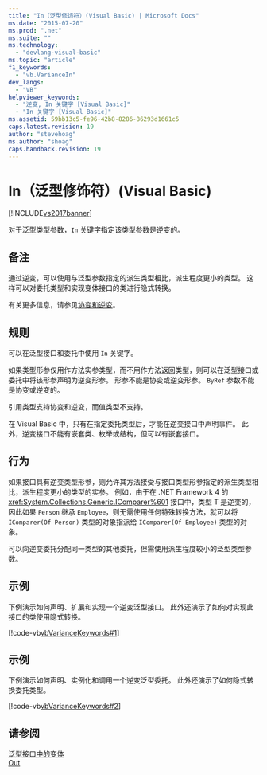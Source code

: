 ```yaml
---
title: "In（泛型修饰符）(Visual Basic) | Microsoft Docs"
ms.date: "2015-07-20"
ms.prod: ".net"
ms.suite: ""
ms.technology: 
  - "devlang-visual-basic"
ms.topic: "article"
f1_keywords: 
  - "vb.VarianceIn"
dev_langs: 
  - "VB"
helpviewer_keywords: 
  - "逆变, In 关键字 [Visual Basic]"
  - "In 关键字 [Visual Basic]"
ms.assetid: 59bb13c5-fe96-42b8-8286-86293d1661c5
caps.latest.revision: 19
author: "stevehoag"
ms.author: "shoag"
caps.handback.revision: 19
---
```

# In（泛型修饰符）(Visual Basic)
[!INCLUDE[vs2017banner](../../../visual-basic/includes/vs2017banner.md)]

对于泛型类型参数，`In` 关键字指定该类型参数是逆变的。  
  
## 备注  
 通过逆变，可以使用与泛型参数指定的派生类型相比，派生程度更小的类型。  这样可以对委托类型和实现变体接口的类进行隐式转换。  
  
 有关更多信息，请参见[协变和逆变](../Topic/Covariance%20and%20Contravariance%20\(C%23%20and%20Visual%20Basic\).md)。  
  
## 规则  
 可以在泛型接口和委托中使用 `In` 关键字。  
  
 如果类型形参仅用作方法实参类型，而不用作方法返回类型，则可以在泛型接口或委托中将该形参声明为逆变形参。 形参不能是协变或逆变形参。  `ByRef` 参数不能是协变或逆变的。  
  
 引用类型支持协变和逆变，而值类型不支持。  
  
 在 Visual Basic 中，只有在指定委托类型后，才能在逆变接口中声明事件。  此外，逆变接口不能有嵌套类、枚举或结构，但可以有嵌套接口。  
  
## 行为  
 如果接口具有逆变类型形参，则允许其方法接受与接口类型形参指定的派生类型相比，派生程度更小的类型的实参。  例如，由于在 .NET Framework 4 的 <xref:System.Collections.Generic.IComparer%601> 接口中，类型 T 是逆变的，因此如果 `Person` 继承 `Employee`，则无需使用任何特殊转换方法，就可以将 `IComparer(Of Person)` 类型的对象指派给 `IComparer(Of Employee)` 类型的对象。  
  
 可以向逆变委托分配同一类型的其他委托，但需使用派生程度较小的泛型类型参数。  
  
## 示例  
 下例演示如何声明、扩展和实现一个逆变泛型接口。  此外还演示了如何对实现此接口的类使用隐式转换。  
  
 [!code-vb[vbVarianceKeywords#1](../../../visual-basic/language-reference/modifiers/codesnippet/visualbasic/in-generic-modifier_1.vb)]  
  
## 示例  
 下例演示如何声明、实例化和调用一个逆变泛型委托。  此外还演示了如何隐式转换委托类型。  
  
 [!code-vb[vbVarianceKeywords#2](../../../visual-basic/language-reference/modifiers/codesnippet/visualbasic/in-generic-modifier_2.vb)]  
  
## 请参阅  
 [泛型接口中的变体](../Topic/Variance%20in%20Generic%20Interfaces%20\(C%23%20and%20Visual%20Basic\).md)   
 [Out](../../../visual-basic/language-reference/modifiers/out-generic-modifier.md)